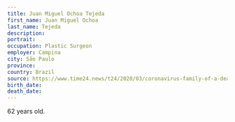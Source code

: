 ```yaml
---
title: Juan Miguel Ochoa Tejeda
first_name: Juan Miguel Ochoa
last_name: Tejeda
description: 
portrait: 
occupation: Plastic Surgeon
employer: Campina
city: São Paulo
province: 
country: Brazil
source: https://www.time24.news/t24/2020/03/coronavirus-family-of-a-dead-doctor-suspected-of-the-disease-in-campinas-rejects-the-mayors-speech-and-says-that-the-surgeon-did-not-sign-the-discharge-campinas-and-region.html
birth_date: 
death_date: 
---
```


62 years old.